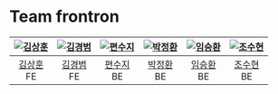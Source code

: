 # Team frontron

|[![김상훈](https://avatars.githubusercontent.com/u/110483588?v=4)](https://github.com/andongmin94)|[![김경범](https://avatars.githubusercontent.com/u/128280944?v=4)](https://github.com/dreamingbeom)|[![편수지](https://avatars.githubusercontent.com/u/139519997?v=4)](https://github.com/pyunsusie)|[![박정환](https://avatars.githubusercontent.com/u/128338647?v=4)](https://github.com/Nam4o)|[![임승환](https://avatars.githubusercontent.com/u/139419039?v=4)](https://github.com/Lim-seunghwan99)|[![조수현](https://avatars.githubusercontent.com/u/119795734?v=4)](https://github.com/chosuhyeon0812)|
|:-:|:-:|:-:|:-:|:-:|:-:|
|[김상훈](https://github.com/andongmin94)<br>FE|[김경범](https://github.com/dreamingbeom)<br>FE|[편수지](https://github.com/pyunsusie)<br>BE|[박정환](https://github.com/Nam4o)<br>BE|[임승환](https://github.com/Lim-seunghwan99)<br>BE|[조수현](https://github.com/chosuhyeon0812)<br>BE|
